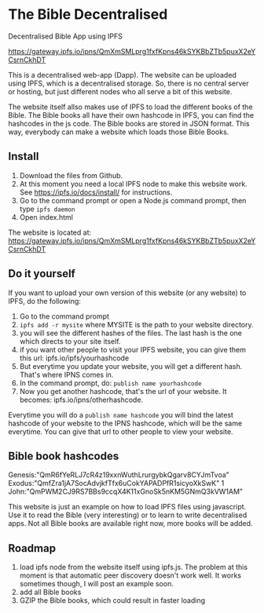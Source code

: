 # The Bible Decentralised
Decentralised Bible App using IPFS

https://gateway.ipfs.io/ipns/QmXmSMLprg1fxfKpns46kSYKBbZTb5puxX2eYCsrnCkhDT

This is a decentralised web-app (Dapp). The website can be uploaded using IPFS, which is a decentralised storage. So, there is no central server or hosting, but just different nodes who all serve a bit of this website. 

The website itself allso makes use of IPFS to load the different books of the Bible. The Bible books all have their own hashcode in IPFS, you can find the hashcodes in the js code. The Bible books are stored in JSON format. This way, everybody can make a website which loads those Bible Books. 

## Install

1. Download the files from Github.
2. At this moment you need a local IPFS node to make this website work. See https://ipfs.io/docs/install/ for instructions.
3. Go to the command prompt or open a Node.js command prompt, then type `ipfs daemon`
4. Open index.html

The website is located at: 
https://gateway.ipfs.io/ipns/QmXmSMLprg1fxfKpns46kSYKBbZTb5puxX2eYCsrnCkhDT

## Do it yourself

If you want to upload your own version of this website (or any website) to IPFS, do the following:

1. Go to the command prompt
2. `ipfs add -r mysite` where MYSITE is the path to your website directory. 
3. you will see the different hashes of the files. The last hash is the one which directs to your site itself.
4. if you want other people to visit your IPFS website, you can give them this url: ipfs.io/ipfs/yourhashcode
5. But everytime you update your website, you will get a different hash. That's where IPNS comes in. 
6. In the command prompt, do: `publish name yourhashcode`
7. Now you get another hashcode, that's the url of your website. It becomes: ipfs.io/ipns/otherhashcode.

Everytime you will do a `publish name hashcode` you will bind the latest hashcode of your website to the IPNS hashcode, which will be the same everytime. You can give that url to other people to view your website.

## Bible book hashcodes
Genesis:"QmR6fYeRLJ7cR4z19xxnWuthLrurgybkQgarv8CYJmTvoa"
Exodus:"QmfZra1jA7SocAdvjkfTfx6uCokYAPADPfR1sicyoXkSwK"
1 John:"QmPWM2CJ9RS7BBs9ccqX4K11xGnoSk5nKM5GNmQ3kVW1AM"

This website is just an example on how to load IPFS files using javascript. Use it to read the Bible (very interesting) or to learn to write decentralised apps. Not all Bible books are available right now, more books will be added. 

## Roadmap

1. load ipfs node from the website itself using ipfs.js. The problem at this moment is that automatic peer discovery doesn't work well. It works sometimes though, I will post an example soon. 
2. add all Bible books
3. GZIP the Bible books, which could result in faster loading
